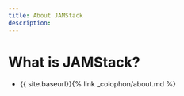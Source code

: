 ```yaml
---
title: About JAMStack
description: 
---
```

# What is JAMStack?


- {{ site.baseurl}}{% link _colophon/about.md %}